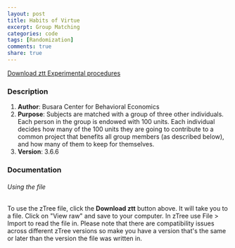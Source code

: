 ```yaml
---
layout: post
title: Habits of Virtue
excerpt: Group Matching
categories: code
tags: [Randomization]
comments: true
share: true
---
```



<div class="btn-group">
 <a href="https://github.com/busaracenter/ztree/tree/master/_site/CodeSnippets/HabitsofVirtue" class="btn">Download ztt </a>
 <a href="https://github.com/busaracenter/ztree/blob/master/_site/CodeSnippets/Protocol_20160906.docx" class="btn">Experimental procedures</a>
</div>



### Description

1. **Author**: Busara Center for Behavioral Economics 
2. **Purpose**: Subjects are matched with a group of three other individuals. Each person in the group is endowed with 100 units. Each individual decides how many of the 100 units they are going to contribute to a common project that benefits all group members (as described below), and how many of them to keep for themselves.
3. **Version**: 3.6.6


### Documentation

###### Using the file

To use the zTree file, click the **Download ztt** button above. It will take you to a file. Click on "View raw" and save to your computer. In zTree use File > Import to read the file in. Please note that there are compatibility issues across different zTree versions so make you have a version that's the same or later than the version the file was written in.



